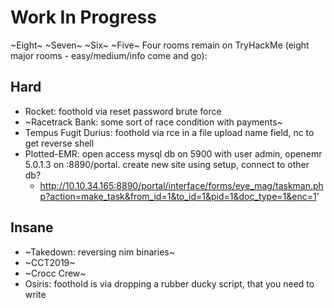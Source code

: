 # Work In Progress

~Eight~ ~Seven~ ~Six~ ~Five~ Four rooms remain on TryHackMe (eight major rooms - easy/medium/info come and go):

## Hard

- Rocket: foothold via reset password brute force 
- ~Racetrack Bank: some sort of race condition with payments~
- Tempus Fugit Durius: foothold via rce in a file upload name field, nc to get reverse shell
- Plotted-EMR: open access mysql db on 5900 with user admin, openemr 5.0.1.3 on :8890/portal. create new site using setup, connect to other db?
  - http://10.10.34.165:8890/portal/interface/forms/eye_mag/taskman.php?action=make_task&from_id=1&to_id=1&pid=1&doc_type=1&enc=1'

## Insane

- ~Takedown: reversing nim binaries~
- ~CCT2019~
- ~Crocc Crew~
- Osiris: foothold is via dropping a rubber ducky script, that you need to write

